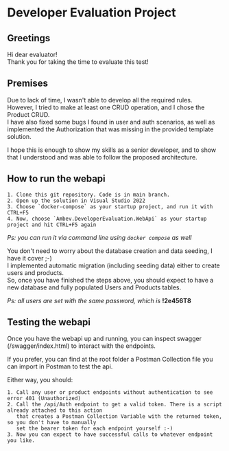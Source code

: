 # Developer Evaluation Project

## Greetings
Hi dear evaluator!<br />
Thank you for taking the time to evaluate this test!

## Premises
Due to lack of time, I wasn't able to develop all the required rules.<br />
However, I tried to make at least one CRUD operation, and I chose the Product CRUD.<br />
I have also fixed some bugs I found in user and auth scenarios, as well as implemented the Authorization that was missing in the provided template solution.

I hope this is enough to show my skills as a senior developer, and to show that I understood and was able to follow the proposed architecture.<br />

## How to run the webapi
```
1. Clone this git repository. Code is in main branch.
2. Open up the solution in Visual Studio 2022
3. Choose `docker-compose` as your startup project, and run it with CTRL+F5
4. Now, choose `Ambev.DeveloperEvaluation.WebApi` as your startup project and hit CTRL+F5 again
```
*Ps: you can run it via command line using `docker compose` as well*

You don't need to worry about the database creation and data seeding, I have it cover ;-)<br />
I implemented automatic migration (including seeding data) either to create users and products.<br />
So, once you have finished the steps above, you should expect to have a new database and fully populated Users and Products tables.<br />

*Ps: all users are set with the same password, which is* **!2e456T8**

## Testing the webapi
Once you have the webapi up and running, you can inspect swagger (/swagger/index.html) to interact with the endpoints.

If you prefer, you can find at the root folder a Postman Collection file you can import in Postman to test the api.

Either way, you should:
```
1. Call any user or product endpoints without authentication to see error 401 (Unauthorized)
2. Call the /api/Auth endpoint to get a valid token. There is a script already attached to this action 
   that creates a Postman Collection Variable with the returned token, so you don't have to manually 
   set the bearer token for each endpoint yourself :-)
3. Now you can expect to have successful calls to whatever endpoint you like.
```